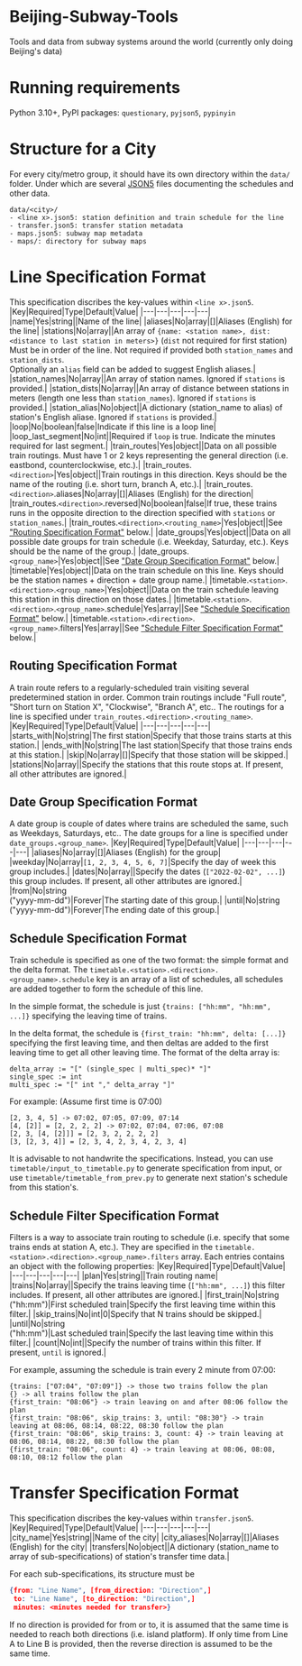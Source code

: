 # Beijing-Subway-Tools
Tools and data from subway systems around the world (currently only doing Beijing's data)

# Running requirements
Python 3.10+, PyPI packages: `questionary`, `pyjson5`, `pypinyin`

# Structure for a City
For every city/metro group, it should have its own directory within the `data/` folder. Under which are several [JSON5](https://json5.org/) files documenting the schedules and other data.
```
data/<city>/
- <line x>.json5: station definition and train schedule for the line
- transfer.json5: transfer station metadata
- maps.json5: subway map metadata
- maps/: directory for subway maps
```

# Line Specification Format
This specification discribes the key-values within `<line x>.json5`.
|Key|Required|Type|Default|Value|
|---|---|---|---|---|
|name|Yes|string||Name of the line|
|aliases|No|array|[]|Aliases (English) for the line|
|stations|No|array||An array of `{name: <station name>, dist: <distance to last station in meters>}` (`dist` not required for first station)<br>Must be in order of the line. Not required if provided both `station_names` and `station_dists`.<br>Optionally an `alias` field can be added to suggest English aliases.|
|station_names|No|array||An array of station names. Ignored if `stations` is provided.|
|station_dists|No|array||An array of distance between stations in meters (length one less than `station_names`). Ignored if `stations` is provided.|
|station_alias|No|object||A dictionary (station_name to alias) of station's English aliase. Ignored if `stations` is provided.|
|loop|No|boolean|false|Indicate if this line is a loop line|
|loop_last_segment|No|int||Required if `loop` is true. Indicate the minutes required for last segment.|
|train_routes|Yes|object||Data on all possible train routings. Must have 1 or 2 keys representing the general direction (i.e. eastbond, counterclockwise, etc.).|
|train_routes.`<direction>`|Yes|object||Train routings in this direction. Keys should be the name of the routing (i.e. short turn, branch A, etc.).|
|train_routes.`<direction>`.aliases|No|array|[]|Aliases (English) for the direction|
|train_routes.`<direction>`.reversed|No|boolean|false|If true, these trains runs in the opposite direction to the direction specified with `stations` or `station_names`.|
|train_routes.`<direction>`.`<routing_name>`|Yes|object||See ["Routing Specification Format"](#routing-specification-format) below.|
|date_groups|Yes|object||Data on all possible date groups for train schedule (i.e. Weekday, Saturday, etc.). Keys should be the name of the group.|
|date_groups.`<group_name>`|Yes|object||See ["Date Group Specification Format"](#group-specification-format) below.|
|timetable|Yes|object||Data on the train schedule on this line. Keys should be the station names + direction + date group name.|
|timetable.`<station>`.`<direction>`.`<group_name>`|Yes|object||Data on the train schedule leaving this station in this direction on those dates.|
|timetable.`<station>`.`<direction>`.`<group_name>`.schedule|Yes|array||See ["Schedule Specification Format"](#schedule-specification-format) below.|
|timetable.`<station>`.`<direction>`.`<group_name>`.filters|Yes|array||See ["Schedule Filter Specification Format"](#schedule-filter-specification-format) below.|

## Routing Specification Format
A train route refers to a regularly-scheduled train visiting several predetermined station in order. Common train routings include "Full route", "Short turn on Station X",
"Clockwise", "Branch A", etc.. The routings for a line is specified under `train_routes.<direction>.<routing_name>`.
|Key|Required|Type|Default|Value|
|---|---|---|---|---|
|starts_with|No|string|The first station|Specify that those trains starts at this station.|
|ends_with|No|string|The last station|Specify that those trains ends at this station.|
|skip|No|array|[]|Specify that those station will be skipped.|
|stations|No|array||Specify the stations that this route stops at. If present, all other attributes are ignored.|

## Date Group Specification Format
A date group is couple of dates where trains are scheduled the same, such as Weekdays, Saturdays, etc..
The date groups for a line is specified under `date_groups.<group_name>`.
|Key|Required|Type|Default|Value|
|---|---|---|---|---|
|aliases|No|array|[]|Aliases (English) for the group|
|weekday|No|array|`[1, 2, 3, 4, 5, 6, 7]`|Specify the day of week this group includes.|
|dates|No|array||Specify the dates (`["2022-02-02", ...]`) this group includes. If present, all other attributes are ignored.|
|from|No|string<br>("yyyy-mm-dd")|Forever|The starting date of this group.|
|until|No|string<br>("yyyy-mm-dd")|Forever|The ending date of this group.|

## Schedule Specification Format
Train schedule is specified as one of the two format: the simple format and the delta format.
The `timetable.<station>.<direction>.<group_name>.schedule` key is an array of a list of schedules, all schedules are added together to form the schedule of this line.

In the simple format, the schedule is just `{trains: ["hh:mm", "hh:mm", ...]}` specifying the leaving time of trains.

In the delta format, the schedule is `{first_train: "hh:mm", delta: [...]}` specifying the first leaving time, and then deltas are added to the first leaving time to get all other leaving time.
The format of the delta array is:
```
delta_array := "[" (single_spec | multi_spec)* "]"
single_spec := int
multi_spec := "[" int "," delta_array "]"
```
For example: (Assume first time is 07:00)
```
[2, 3, 4, 5] -> 07:02, 07:05, 07:09, 07:14
[4, [2]] = [2, 2, 2, 2] -> 07:02, 07:04, 07:06, 07:08
[2, 3, [4, [2]]] = [2, 3, 2, 2, 2, 2]
[3, [2, 3, 4]] = [2, 3, 4, 2, 3, 4, 2, 3, 4]
```
It is advisable to not handwrite the specifications. Instead, you can use `timetable/input_to_timetable.py` to generate specification from input,
or use `timetable/timetable_from_prev.py` to generate next station's schedule from this station's.

## Schedule Filter Specification Format
Filters is a way to associate train routing to schedule (i.e. specify that some trains ends at station A, etc.).
They are specified in the `timetable.<station>.<direction>.<group_name>.filters` array. Each entries contains an object with the following properties:
|Key|Required|Type|Default|Value|
|---|---|---|---|---|
|plan|Yes|string||Train routing name|
|trains|No|array||Specify the trains leaving time (`["hh:mm", ...]`) this filter includes. If present, all other attributes are ignored.|
|first_train|No|string<br>("hh:mm")|First scheduled train|Specify the first leaving time within this filter.|
|skip_trains|No|int|0|Specify that N trains should be skipped.|
|until|No|string<br>("hh:mm")|Last scheduled train|Specify the last leaving time within this filter.|
|count|No|int||Specify the number of trains within this filter. If present, `until` is ignored.|

For example, assuming the schedule is train every 2 minute from 07:00:
```
{trains: ["07:04", "07:09"]} -> those two trains follow the plan
{} -> all trains follow the plan
{first_train: "08:06"} -> train leaving on and after 08:06 follow the plan
{first_train: "08:06", skip_trains: 3, until: "08:30"} -> train leaving at 08:06, 08:14, 08:22, 08:30 follow the plan
{first_train: "08:06", skip_trains: 3, count: 4} -> train leaving at 08:06, 08:14, 08:22, 08:30 follow the plan
{first_train: "08:06", count: 4} -> train leaving at 08:06, 08:08, 08:10, 08:12 follow the plan
```

# Transfer Specification Format
This specification discribes the key-values within `transfer.json5`.
|Key|Required|Type|Default|Value|
|---|---|---|---|---|
|city_name|Yes|string||Name of the city|
|city_aliases|No|array|[]|Aliases (English) for the city|
|transfers|No|object||A dictionary (station_name to array of sub-specifications) of station's transfer time data.|

For each sub-specifications, its structure must be
```json
{from: "Line Name", [from_direction: "Direction",]
 to: "Line Name", [to_direction: "Direction",]
 minutes: <minutes needed for transfer>}
```
If no direction is provided for from or to, it is assumed that the same time is needed to reach both directions (i.e. island platform).
If only time from Line A to Line B is provided, then the reverse direction is assumed to be the same time.
